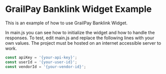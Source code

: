 # GrailPay Banklink Widget Example

This is an example of how to use GrailPay Banklink Widget.

In main.js you can see how to initialize the widget and how to handle the responses.
To test, edit main.js and replace the following lines with your own values.
The project must be hosted on an internet accessible server to work.

```javascript  
const apiKey = '{your-api-key}';
const userId = '{your-user-id}';
const vendorId = '{your-vendor-id}';
```
